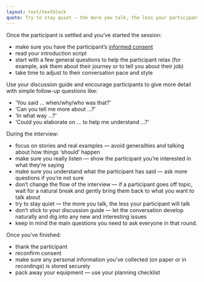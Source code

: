 ```yaml
---
layout: text/textblock
quote: Try to stay quiet — the more you talk, the less your participant will talk.
---
```

Once the participant is settled and you’ve started the session:
- make sure you have the participant’s [informed consent](/user-research/consent-forms/)
- read your introduction script
- start with a few general questions to help the participant relax (for example, ask them about their journey or to tell you about their job)
- take time to adjust to their conversation pace and style

Use your discussion guide and encourage participants to give more detail with simple follow-up questions like:
- ‘You said … when/why/who was that?’
- ‘Can you tell me more about …?’
- ‘In what way …?’
- ‘Could you elaborate on … to help me understand …?’

During the interview:
- focus on stories and real examples — avoid generalities and talking about how things ‘should’ happen
- make sure you really listen — show the participant you’re interested in what they’re saying
- make sure you understand what the participant has said — ask more questions if you’re not sure
- don’t change the flow of the interview — if a participant goes off topic, wait for a natural break and gently bring them back to what you want to talk about
- try to stay quiet — the more you talk, the less your participant will talk
- don’t stick to your discussion guide — let the conversation develop naturally and dig into any new and interesting issues
- keep in mind the main questions you need to ask everyone in that round.

Once you’ve finished:
- thank the participant
- reconfirm consent
- make sure any personal information you’ve collected (on paper or in recordings) is stored securely
- pack away your equipment — use your planning checklist
